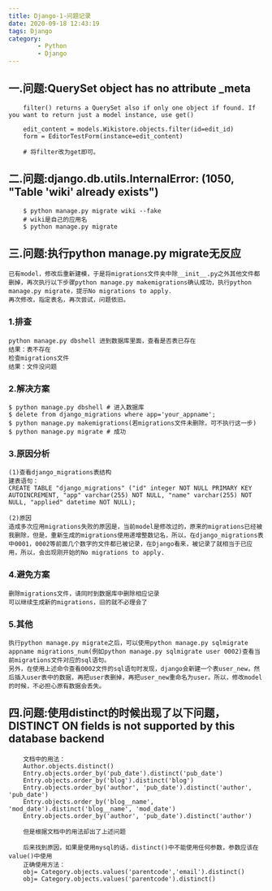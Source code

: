 ```yaml
---
title: Django-1-问题记录
date: 2020-09-18 12:43:19
tags: Django
category: 
        - Python
        - Django
---
```


## 一.问题:QuerySet object has no attribute _meta

```
    filter() returns a QuerySet also if only one object if found. If you want to return just a model instance, use get()
    
    edit_content = models.Wikistore.objects.filter(id=edit_id)
    form = EditorTestForm(instance=edit_content)
    
    # 将filter改为get即可。
```

## 二.问题:django.db.utils.InternalError: (1050, "Table 'wiki' already exists")

```
    $ python manage.py migrate wiki --fake 
    # wiki是自己的应用名
    $ python manage.py migrate
```

## 三.问题:执行python manage.py migrate无反应
    已有model，修改后重新建模，于是将migrations文件夹中除__init__.py之外其他文件都删掉，再次执行以下步骤python manage.py makemigrations确认成功，执行python manage.py migrate，提示No migrations to apply. 
    再次修改，指定表名，再次尝试，问题依旧。
### 1.排查
    python manage.py dbshell 进到数据库里面，查看是否表已存在 
    结果：表不存在
    检查migrations文件 
    结果：文件没问题
### 2.解决方案
    $ python manage.py dbshell # 进入数据库
    $ delete from django_migrations where app='your_appname';
    $ python manage.py makemigrations(若migrations文件未删除，可不执行这一步)
    $ python manage.py migrate # 成功
### 3.原因分析
    (1)查看django_migrations表结构 
    建表语句： 
    CREATE TABLE "django_migrations" ("id" integer NOT NULL PRIMARY KEY AUTOINCREMENT, "app" varchar(255) NOT NULL, "name" varchar(255) NOT NULL, "applied" datetime NOT NULL); 
    
    (2)原因 
    造成多次应用migrations失败的原因是，当前model是修改过的，原来的migrations已经被我删除，但是，重新生成的migrations使用递增整数记名，所以，在django_migrations表中0001，0002等前面几个数字的文件都已被记录，在Django看来，被记录了就相当于已应用，所以，会出现刚开始的No migrations to apply.
### 4.避免方案
    删除migrations文件，请同时到数据库中删除相应记录
    可以继续生成新的migrations，旧的就不必理会了
### 5.其他

    执行python manage.py migrate之后，可以使用python manage.py sqlmigrate appname migrations_num(例如python manage.py sqlmigrate user 0002)查看当前migrations文件对应的sql语句。 
    另外，在使用上述命令查看0002文件的sql语句时发现，django会新建一个表user_new，然后插入user表中的数据，再把user表删掉，再把user_new重命名为user。所以，修改model的时候，不必担心原有数据会丢失。

## 四.问题:使用distinct的时候出现了以下问题，DISTINCT ON fields is not supported by this database backend
```
    文档中的用法：
    Author.objects.distinct()
    Entry.objects.order_by('pub_date').distinct('pub_date')
    Entry.objects.order_by('blog').distinct('blog')
    Entry.objects.order_by('author', 'pub_date').distinct('author', 'pub_date')
    Entry.objects.order_by('blog__name', 'mod_date').distinct('blog__name', 'mod_date')
    Entry.objects.order_by('author', 'pub_date').distinct('author')
    
    但是根据文档中的用法却出了上述问题
    
    后来找到原因，如果是使用mysql的话，distinct()中不能使用任何参数，参数应该在value()中使用
    正确使用方法：
    obj= Category.objects.values('parentcode','email').distinct()
    obj= Category.objects.values('parentcode').distinct()
```
    


